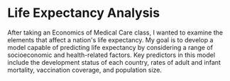 # Life Expectancy Analysis

After taking an Economics of Medical Care class, I wanted to examine the elements that affect a nation's life expectancy. My goal is to develop a model capable of predicting life expectancy by considering a range of socioeconomic and health-related factors. Key predictors in this model include the development status of each country, rates of adult and infant mortality, vaccination coverage, and population size.
